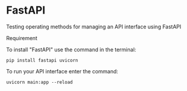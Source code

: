 # FastAPI

Testing operating methods for managing an API interface using FastAPI

<p>Requirement<p>
  <p>To install "FastAPI" use the command in the terminal:</p>

```
pip install fastapi uvicorn
```

<p> To run your API interface enter the command: </p>

```
uvicorn main:app --reload
```
